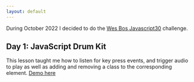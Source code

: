 ```yaml
---
layout: default
---
```


During October 2022 I decided to do the [Wes Bos Javascript30](https://javascript30.com/) challenge.

## Day 1: JavaScript Drum Kit
This lesson taught me how to listen for key press events, and trigger audio to play as well as adding and removing a class to the corresponding element.
[Demo here](day1-drumkit)
